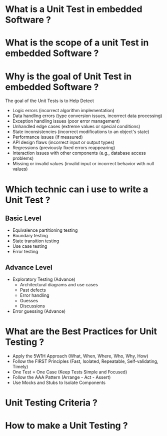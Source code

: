 # What is a Unit Test in embedded Software ?


# What is the scope of a unit Test in embedded Software ?


# Why is the goal of Unit Test in embedded Software ?

The goal of the  Unit Tests is to Help Detect 

- Logic errors (incorrect algorithm implementation)
- Data handling errors (type conversion issues, incorrect data processing)
- Exception handling issues (poor error management)
- Unhandled edge cases (extreme values or special conditions)
- State inconsistencies (incorrect modifications to an object's state)
- Performance issues (if measured)
- API design flaws (incorrect input or output types)
- Regressions (previously fixed errors reappearing)
- Interaction issues with other components (e.g., database access problems)
- Missing or invalid values (invalid input or incorrect behavior with null values)

# Which technic can i use to write a Unit Test  ?

## Basic Level

- Equivalence partitioning testing
- Boundary testing
- State transition testing
- Use case testing
- Error testing

## Advance Level
- Exploratory Testing (Advance)
  * Architectural diagrams and use cases
  * Past defects
  * Error handling
  * Guesses
  * Discussions
- Error guessing (Advance)

# What are the Best Practices for Unit Testing ?

- Apply the 5W1H Approach (What, When, Where, Who, Why, How)
- Follow the FIRST Principles (Fast, Isolated, Repeatable, Self-validating, Timely)
- One Test = One Case (Keep Tests Simple and Focused)
- Follow the AAA Pattern (Arrange - Act - Assert)
- Use Mocks and Stubs to Isolate Components

# Unit Testing Criteria ?

# How to make a Unit Testing ?





